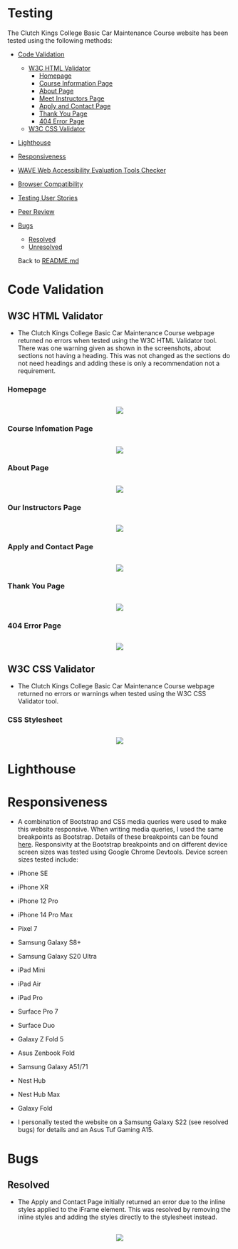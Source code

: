 # Testing

The Clutch Kings College Basic Car Maintenance Course website has been tested using the following methods:
- [Code Validation](#code-validation)
    - [W3C HTML Validator](#w3c-html-validator) 
        - [Homepage](#homepage)
        - [Course Information Page](course-information-page)
        - [About Page](#about-page)
        - [Meet Instructors Page](#meet-instructors-page)
        - [Apply and Contact Page](#apply-and-contact-page)
        - [Thank You Page](#thank-you-page)
        - [404 Error Page](#404-error-page)
    - [W3C CSS Validator](#w3c-css-validator)
- [Lighthouse](#lighthouse)
- [Responsiveness](#responsiveness)
- [WAVE Web Accessibility Evaluation Tools Checker](#wave-web-accessibility-evaluation-tools-checker)
- [Browser Compatibility](#browser-compatibility)
- [Testing User Stories](#testing-user-stories)
- [Peer Review](#peer-review)
- [Bugs](#bugs)
    - [Resolved](#resolved)
    - [Unresolved](#unresolved)


    Back to [README.md](/README.md#testing-and-validation)

# Code Validation
## W3C HTML Validator
* The Clutch Kings College Basic Car Maintenance Course webpage returned no errors when tested using the W3C HTML Validator tool. There was one warning given as shown in the screenshots, about sections not having a heading. This was not changed as the sections do not need headings and adding these is only a recommendation not a requirement.
### Homepage
<h2 align="center"><img src="assets/readme-images/index-html-validation.png"></h2>

### Course Infomation Page
<h2 align="center"><img src="assets/readme-images/course-info-html-validation.png"></h2>

### About Page
<h2 align="center"><img src="assets/readme-images/about-html-validation.png"></h2>

### Our Instructors Page
<h2 align="center"><img src="assets/readme-images/our-instructors-html-validation.png"></h2>

### Apply and Contact Page
<h2 align="center"><img src="assets/readme-images/apply-html-validation.png"></h2>

### Thank You Page
<h2 align="center"><img src="assets/readme-images/thank-you-html-validation.png"></h2>

### 404 Error Page
<h2 align="center"><img src="assets/readme-images/404-error-html-validation.png"></h2>

## W3C CSS Validator
* The Clutch Kings College Basic Car Maintenance Course webpage returned no errors or warnings when tested using the W3C CSS Validator tool.
### CSS Stylesheet
<h2 align="center"><img src="assets/readme-images/css-validation.png"></h2>

# Lighthouse

# Responsiveness
* A combination of Bootstrap and CSS media queries were used to make this website responsive. When writing media queries, I used the same breakpoints as Bootstrap. Details of these breakpoints can be found [here](https://getbootstrap.com/docs/5.0/layout/breakpoints/). Responsivity at the Bootstrap breakpoints and on different device screen sizes was tested using Google Chrome Devtools. Device screen sizes tested include:
* iPhone SE
* iPhone XR
* iPhone 12 Pro
* iPhone 14 Pro Max
* Pixel 7
* Samsung Galaxy S8+
* Samsung Galaxy S20 Ultra
* iPad Mini
* iPad Air
* iPad Pro
* Surface Pro 7
* Surface Duo
* Galaxy Z Fold 5
* Asus Zenbook Fold
* Samsung Galaxy A51/71
* Nest Hub
* Nest Hub Max
* Galaxy Fold

* I personally tested the website on a Samsung Galaxy S22 (see resolved bugs) for details and an Asus Tuf Gaming A15.








# Bugs 
## Resolved
* The Apply and Contact Page initially returned an error due to the inline styles applied to the iFrame element. This was resolved by removing the inline styles and adding the styles directly to the stylesheet instead.
<h2 align="center"><img src="assets/readme-images/error-apply-html-validation.png"></h2>
